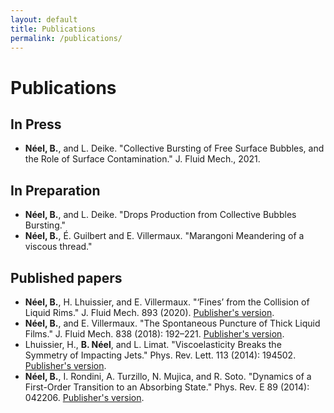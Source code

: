 ```yaml
---
layout: default
title: Publications
permalink: /publications/
---
```



Publications
============


In Press
--------

* **Néel, B.**, and L. Deike. "Collective Bursting of Free Surface Bubbles, and the Role of Surface Contamination." J. Fluid Mech., 2021.


In Preparation
--------------

* **Néel, B.**, and L. Deike. "Drops Production from Collective Bubbles Bursting."
* **Néel, B.**, É. Guilbert and E. Villermaux. "Marangoni Meandering of a viscous thread."


Published papers
----------------

* **Néel, B.**, H. Lhuissier, and E. Villermaux. "‘Fines’ from the Collision of Liquid Rims." J. Fluid Mech. 893 (2020). [Publisher's version](https://doi.org/10.1017/jfm.2020.235).
* **Néel, B.**, and E. Villermaux. "The Spontaneous Puncture of Thick Liquid Films." J. Fluid Mech. 838 (2018): 192–221. [Publisher's version](https://doi.org/10.1017/jfm.2017.877).
* Lhuissier, H., **B. Néel**, and L. Limat. "Viscoelasticity Breaks the Symmetry of Impacting Jets." Phys. Rev. Lett. 113 (2014): 194502. [Publisher's version](https://doi.org/10.1103/PhysRevLett.113.194502).
* **Néel, B.**, I. Rondini, A. Turzillo, N. Mujica, and R. Soto. "Dynamics of a First-Order Transition to an Absorbing State." Phys. Rev. E 89 (2014): 042206. [Publisher's version](https://doi.org/10.1103/PhysRevE.89.042206).
